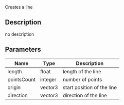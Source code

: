 Creates a line


## Description
no description
## Parameters

<table>
<thead>
	<tr>
		<th>Name</th>
		<th>Type</th>
		<th>Description</th>
	</tr>
</thead>
<tr>
	<td>length</td>
	<td><div class='bg-yellow-800 px-2 py-px text-white rounded-sm'>float</div></td>
	<td>length of the line</td>
</tr>
<tr>
	<td>pointsCount</td>
	<td><div class='bg-orange-800 px-2 py-px text-white rounded-sm'>integer</div></td>
	<td>number of points</td>
</tr>
<tr>
	<td>origin</td>
	<td><div class='bg-blue-800 px-2 py-px text-white rounded-sm'>vector3</div></td>
	<td>start position of the line</td>
</tr>
<tr>
	<td>direction</td>
	<td><div class='bg-blue-800 px-2 py-px text-white rounded-sm'>vector3</div></td>
	<td>direction of the line</td>
</tr>
</table>